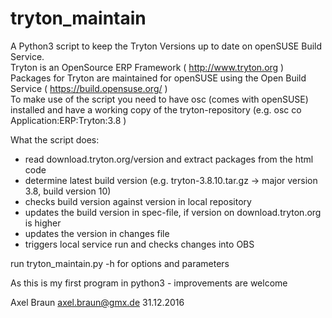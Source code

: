 # tryton_maintain

A Python3 script to keep the Tryton Versions up to date on openSUSE Build Service. <br>
Tryton is an OpenSource ERP Framework ( http://www.tryton.org ) <br>
Packages for Tryton are maintained for openSUSE using the Open Build Service ( https://build.opensuse.org/ ) <br>
To make use of the script you need to have osc (comes with openSUSE) installed and have a working copy of the tryton-repository (e.g. osc co Application:ERP:Tryton:3.8 )

What the script does:
- read download.tryton.org/version and extract packages from the html code
- determine latest build version (e.g. tryton-3.8.10.tar.gz -> major version 3.8, build version 10)
- checks build version against version in local repository
- updates the build version in spec-file, if version on download.tryton.org is higher
- updates the version in changes file
- triggers local service run and checks changes into OBS

run tryton_maintain.py -h for options and parameters

As this is my first program in python3 - improvements are welcome

Axel Braun <axel.braun@gmx.de> 31.12.2016
